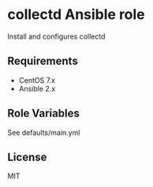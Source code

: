 collectd Ansible role
=====================

Install and configures collectd

Requirements
------------

 * CentOS 7.x
 * Ansible 2.x

Role Variables
--------------

See defaults/main.yml

License
-------

MIT
